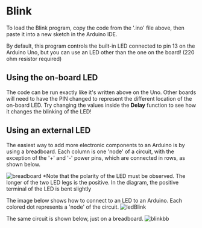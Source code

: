 # Blink
To load the Blink program, copy the code from the '.ino' file above, then paste it into a new sketch in the Arduino IDE. 

By default, this program controls the built-in LED connected to pin 13 on the Arduino Uno, but you can use an LED other than
the one on the board! (220 ohm resistor required)

## Using the on-board LED
The code can be run exactly like it's written above on the Uno. Other boards will need to have the PIN changed to represent the
different location of the on-board LED. Try changing the values inside the **Delay** function to see how it changes the blinking
of the LED!

## Using an external LED
The easiest way to add more electronic components to an Arduino is by using a breadboard. Each column is one 'node' of a circuit,
with the exception of the '+' and '-' power pins, which are connected in rows, as shown below.

![breadboard](https://cdn.instructables.com/FTG/1AAH/F23XWM7G/FTG1AAHF23XWM7G.MEDIUM.gif)
*Note that the polarity of the LED must be observed. The longer of the two LED legs is the positive. In the diagram,
the positive terminal of the LED is bent slightly

The image below shows how to connect to an LED to an Arduino. Each colored dot represents a 'node' of the circuit.
![ledBlink](http://i.imgur.com/mvF81yn.jpg)

The same circuit is shown below, just on a breadboard. 
![blinkbb](http://i.imgur.com/imq9XVc.jpg)

